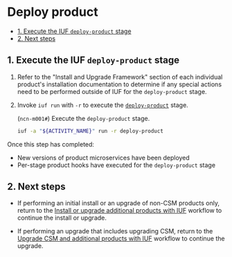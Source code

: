 # Deploy product

- [1. Execute the IUF `deploy-product` stage](#1-execute-the-iuf-deploy-product-stage)
- [2. Next steps](#2-next-steps)

## 1. Execute the IUF `deploy-product` stage

1. Refer to the "Install and Upgrade Framework" section of each individual product's installation documentation to determine if any special actions need to be performed outside of IUF for the `deploy-product` stage.

1. Invoke `iuf run` with `-r` to execute the [`deploy-product`](../stages/deploy_product.md) stage.

    (`ncn-m001#`) Execute the `deploy-product` stage.

    ```bash
    iuf -a "${ACTIVITY_NAME}" run -r deploy-product
    ```

Once this step has completed:

- New versions of product microservices have been deployed
- Per-stage product hooks have executed for the `deploy-product` stage

## 2. Next steps

- If performing an initial install or an upgrade of non-CSM products only, return to the
  [Install or upgrade additional products with IUF](install_or_upgrade_additional_products_with_iuf.md)
  workflow to continue the install or upgrade.

- If performing an upgrade that includes upgrading CSM, return to the
  [Upgrade CSM and additional products with IUF](upgrade_csm_and_additional_products_with_iuf.md)
  workflow to continue the upgrade.
